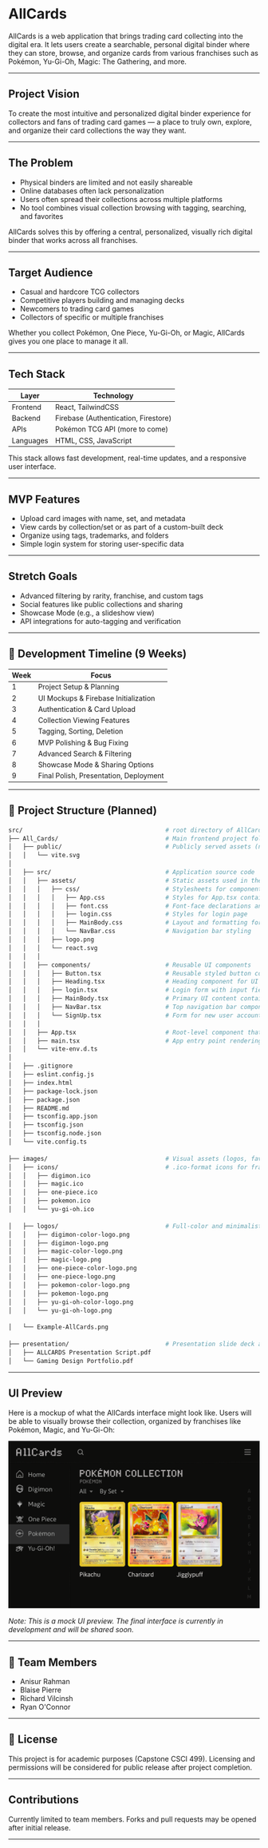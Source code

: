 # AllCards

AllCards is a web application that brings trading card collecting into the digital era. It lets users create a searchable, personal digital binder where they can store, browse, and organize cards from various franchises such as Pokémon, Yu-Gi-Oh, Magic: The Gathering, and more.

---

## Project Vision

To create the most intuitive and personalized digital binder experience for collectors and fans of trading card games — a place to truly own, explore, and organize their card collections the way they want.

---

## The Problem

- Physical binders are limited and not easily shareable
- Online databases often lack personalization
- Users often spread their collections across multiple platforms
- No tool combines visual collection browsing with tagging, searching, and favorites

AllCards solves this by offering a central, personalized, visually rich digital binder that works across all franchises.

---

## Target Audience

- Casual and hardcore TCG collectors
- Competitive players building and managing decks
- Newcomers to trading card games
- Collectors of specific or multiple franchises

Whether you collect Pokémon, One Piece, Yu-Gi-Oh, or Magic, AllCards gives you one place to manage it all.

---

## Tech Stack

| Layer         | Technology                  |
|---------------|------------------------------|
| Frontend      | React, TailwindCSS           |
| Backend       | Firebase (Authentication, Firestore) |
| APIs          | Pokémon TCG API (more to come) |
| Languages     | HTML, CSS, JavaScript        |

This stack allows fast development, real-time updates, and a responsive user interface.

---

## MVP Features

- Upload card images with name, set, and metadata
- View cards by collection/set or as part of a custom-built deck
- Organize using tags, trademarks, and folders
- Simple login system for storing user-specific data

---

## Stretch Goals

- Advanced filtering by rarity, franchise, and custom tags
- Social features like public collections and sharing
- Showcase Mode (e.g., a slideshow view)
- API integrations for auto-tagging and verification

---

## 📆 Development Timeline (9 Weeks)

| Week | Focus                                      |
|------|--------------------------------------------|
| 1    | Project Setup & Planning                   |
| 2    | UI Mockups & Firebase Initialization       |
| 3    | Authentication & Card Upload               |
| 4    | Collection Viewing Features                |
| 5    | Tagging, Sorting, Deletion                 |
| 6    | MVP Polishing & Bug Fixing                 |
| 7    | Advanced Search & Filtering                |
| 8    | Showcase Mode & Sharing Options            |
| 9    | Final Polish, Presentation, Deployment     |

---

## 📂 Project Structure (Planned)

```bash
src/                                        # root directory of AllCards
├── All_Cards/                              # Main frontend project folder (Vite + React + TS)
│   ├── public/                             # Publicly served assets (no bundling)
│   │   └── vite.svg
│   
│   ├── src/                                # Application source code
│   │   ├── assets/                         # Static assets used in the UI
│   │   │   ├── css/                        # Stylesheets for component styling
│   │   │   │   ├── App.css                 # Styles for App.tsx container and layout
│   │   │   │   ├── font.css                # Font-face declarations and global typography
│   │   │   │   ├── login.css               # Styles for login page
│   │   │   │   ├── MainBody.css            # Layout and formatting for MainBody.tsx
│   │   │   │   └── NavBar.css              # Navigation bar styling
│   │   │   ├── logo.png
│   │   │   └── react.svg
│   │   │
│   │   ├── components/                     # Reusable UI components
│   │   │   ├── Button.tsx                  # Reusable styled button component
│   │   │   ├── Heading.tsx                 # Heading component for UI sections
│   │   │   ├── login.tsx                   # Login form with input fields and handlers
│   │   │   ├── MainBody.tsx                # Primary UI content container
│   │   │   ├── NavBar.tsx                  # Top navigation bar component
│   │   │   └── SignUp.tsx                  # Form for new user account creation
│   │   │
│   │   ├── App.tsx                         # Root-level component that assembles UI
│   │   ├── main.tsx                        # App entry point rendering App.tsx
│   │   └── vite-env.d.ts
│   
│   ├── .gitignore
│   ├── eslint.config.js
│   ├── index.html
│   ├── package-lock.json
│   ├── package.json
│   ├── README.md
│   ├── tsconfig.app.json
│   ├── tsconfig.json
│   ├── tsconfig.node.json
│   └── vite.config.ts

├── images/                                 # Visual assets (logos, favicons, mockups)
│   ├── icons/                              # .ico-format icons for franchise branding
│   │   ├── digimon.ico
│   │   ├── magic.ico
│   │   ├── one-piece.ico
│   │   ├── pokemon.ico
│   │   └── yu-gi-oh.ico

│   ├── logos/                              # Full-color and minimalist logo PNGs
│   │   ├── digimon-color-logo.png
│   │   ├── digimon-logo.png
│   │   ├── magic-color-logo.png
│   │   ├── magic-logo.png
│   │   ├── one-piece-color-logo.png
│   │   ├── one-piece-logo.png
│   │   ├── pokemon-color-logo.png
│   │   ├── pokemon-logo.png
│   │   ├── yu-gi-oh-color-logo.png
│   │   └── yu-gi-oh-logo.png

│   └── Example-AllCards.png

├── presentation/                           # Presentation slide deck and script
│   ├── ALLCARDS Presentation Script.pdf
│   └── Gaming Design Portfolio.pdf

```

---

## UI Preview

Here is a mockup of what the AllCards interface might look like. Users will be able to visually browse their collection, organized by franchises like Pokémon, Magic, and Yu-Gi-Oh:

![AllCards UI Preview](/images/Example-AllCards.png)

_Note: This is a mock UI preview. The final interface is currently in development and will be shared soon._

---

## 👥 Team Members

- Anisur Rahman  
- Blaise Pierre  
- Richard Vilcinsh  
- Ryan O'Connor  

---

## 📄 License

This project is for academic purposes (Capstone CSCI 499). Licensing and permissions will be considered for public release after project completion.

---

## Contributions

Currently limited to team members. Forks and pull requests may be opened after initial release.

---